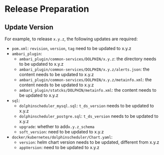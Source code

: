 # Release Preparation

## Update Version

For example, to release `x.y.z`, the following updates are required:

 - `pom.xml`: `revision`, `version`, `tag` need to be updated to x.y.z
 - `ambari_plugin`:
   - `ambari_plugin/common-services/DOLPHIN/x.y.z`: the directory needs to be updated to x.y.z
   - `ambari_plugin/common-services/DOLPHIN/x.y.z/alerts.json`: the content needs to be updated to x.y.z
   - `ambari_plugin/common-services/DOLPHIN/x.y.z/metainfo.xml`: the content needs to be updated to x.y.z
   - `ambari_plugin/statcks/DOLPHIN/metainfo.xml`: the content needs to be updated to x.y.z
 - `sql`:
   - `dolphinscheduler_mysql.sql`: `t_ds_version` needs to be updated to x.y.z
   - `dolphinscheduler_postgre.sql`: `t_ds_version` needs to be updated to x.y.z
   - `upgrade`: whether to add`x.y.z_schema`
   - `soft_version`: need to be updated to x.y.z
 - `docker/kubernetes/dolphinscheduler/Chart.yaml`:
   - `version`: helm chart version needs to be updated, different from x.y.z
   - `appVersion`: need to be updated to x.y.z
